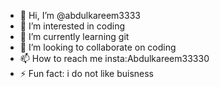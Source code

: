 - 👋 Hi, I’m @abdulkareem3333
- 👀 I’m interested in coding
- 🌱 I’m currently learning git
- 💞️ I’m looking to collaborate on coding
- 📫 How to reach me insta:Abdulkareem33330
- ⚡ Fun fact: i do not like buisness

<!---
abdulkareem3333/abdulkareem3333 is a ✨ special ✨ repository because its `README.md` (this file) appears on your GitHub profile.
You can click the Preview link to take a look at your changes.
--->
